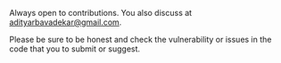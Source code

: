 Always open to contributions. You also discuss at adityarbavadekar@gmail.com.

Please be sure to be honest and check the vulnerability or issues in the 
code that you to submit or suggest.
